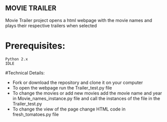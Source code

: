 ## MOVIE TRAILER
    
Movie Trailer project opens a html webpage with the movie names and plays their respective trailers when selected

# Prerequisites:

    Python 2.x
    IDLE
    
#Technical Details:
    
* Fork or download the repository and clone it on your computer
* To open the webpage run the Trailer_test.py file
* To change the movies or add new movies add the movie name and year in Movie_names_instance.py file and call the instances of the file in the Trailer_test.py   
* To change the view of the page change HTML code in fresh_tomatoes.py file
